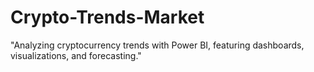 # Crypto-Trends-Market
 "Analyzing cryptocurrency trends with Power BI, featuring dashboards, visualizations, and forecasting."
